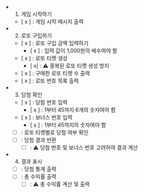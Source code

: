 - 1. 게임 시작하기
    + [ x ] : 게임 시작 메시지 출력
- 2. 로또 구입하기
    + [ x ] : 로또 구입 금액 입력하기
        * [ x ] : 입력 값이 1,000원의 배수여야 함
    + [ x ] : 로또 티켓 생성
        * [ x] : ⚠️ 중복된 로또 티켓 생성 방지
    + [ x ] : 구매한 로또 티켓 수 출력
    + [ x ] : 로또 번호 목록 출력
- 3. 당첨 확인
    + [ x ] : 당첨 번호 입력
        * [ x ] : 1부터 45까지 6개의 숫자여야 함
    + [ x ] : 보너스 번호 입력
        * [ x ] : 1부터 45까지의 숫자여야 함
    + [ ] : 로또 티켓별로 당첨 여부 확인
    + [ ] : 당첨 결과 반환
        * [ ] : ⚠️ 당첨 번호 및 보너스 번호 고려하여 결과 계산
- 4. 결과 표시
    + [ ] : 당첨 통계 출력
    + [ ] : 총 수익률 출력
        * [ ] : ⚠️ 총 수익률 계산 및 출력